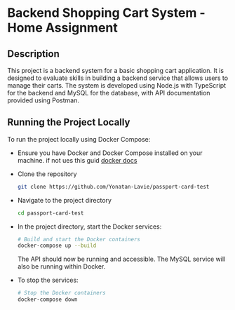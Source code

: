 # Backend Shopping Cart System - Home Assignment

## Description
This project is a backend system for a basic shopping cart application. It is designed to evaluate skills in building a backend service that allows users to manage their carts. The system is developed using Node.js with TypeScript for the backend and MySQL for the database, with API documentation provided using Postman.

## Running the Project Locally
To run the project locally using Docker Compose:

- Ensure you have Docker and Docker Compose installed on your machine. if not ues this guid [docker docs](https://docs.docker.com/compose/install/)

- Clone the repository
    ```bash
    git clone https://github.com/Yonatan-Lavie/passport-card-test
    ```

- Navigate to the project directory
    ```bash
    cd passport-card-test
    ```
- In the project directory, start the Docker services:
    ```bash
    # Build and start the Docker containers
    docker-compose up --build
    ```
    The API should now be running and accessible. The MySQL service will also be running within Docker.

- To stop the services:

    ```bash
    # Stop the Docker containers
    docker-compose down
    ```